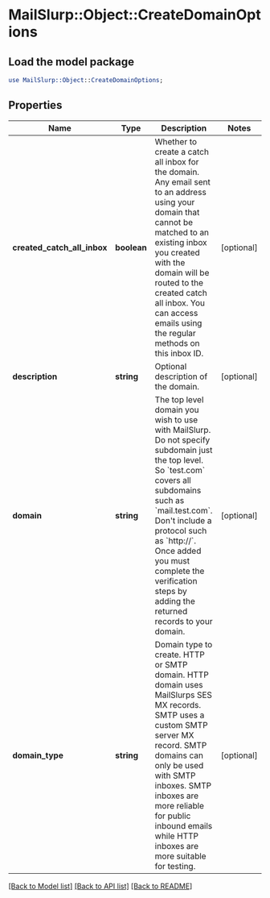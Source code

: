 # MailSlurp::Object::CreateDomainOptions

## Load the model package
```perl
use MailSlurp::Object::CreateDomainOptions;
```

## Properties
Name | Type | Description | Notes
------------ | ------------- | ------------- | -------------
**created_catch_all_inbox** | **boolean** | Whether to create a catch all inbox for the domain. Any email sent to an address using your domain that cannot be matched to an existing inbox you created with the domain will be routed to the created catch all inbox. You can access emails using the regular methods on this inbox ID. | [optional] 
**description** | **string** | Optional description of the domain. | [optional] 
**domain** | **string** | The top level domain you wish to use with MailSlurp. Do not specify subdomain just the top level. So &#x60;test.com&#x60; covers all subdomains such as &#x60;mail.test.com&#x60;. Don&#39;t include a protocol such as &#x60;http://&#x60;. Once added you must complete the verification steps by adding the returned records to your domain. | [optional] 
**domain_type** | **string** | Domain type to create. HTTP or SMTP domain. HTTP domain uses MailSlurps SES MX records. SMTP uses a custom SMTP server MX record. SMTP domains can only be used with SMTP inboxes. SMTP inboxes are more reliable for public inbound emails while HTTP inboxes are more suitable for testing. | [optional] 

[[Back to Model list]](../README#documentation-for-models) [[Back to API list]](../README#documentation-for-api-endpoints) [[Back to README]](../README)


